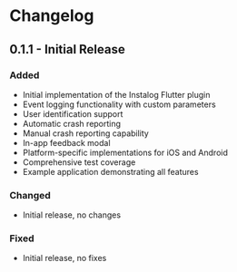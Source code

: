 # Changelog

## 0.1.1 - Initial Release

### Added
- Initial implementation of the Instalog Flutter plugin
- Event logging functionality with custom parameters
- User identification support
- Automatic crash reporting
- Manual crash reporting capability
- In-app feedback modal
- Platform-specific implementations for iOS and Android
- Comprehensive test coverage
- Example application demonstrating all features

### Changed
- Initial release, no changes

### Fixed
- Initial release, no fixes 